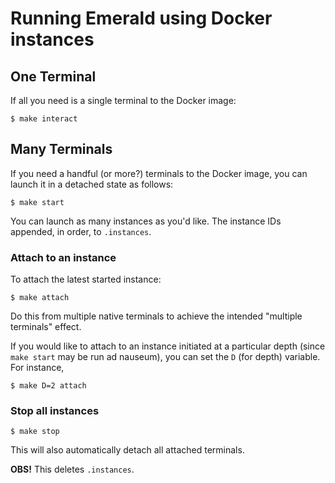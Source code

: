 # Running Emerald using Docker instances

## One Terminal

If all you need is a single terminal to the Docker image:

```
$ make interact
```

## Many Terminals

If you need a handful (or more?) terminals to the Docker image, you
can launch it in a detached state as follows:

```
$ make start
```

You can launch as many instances as you'd like. The instance IDs
appended, in order, to `.instances`.

### Attach to an instance

To attach the latest started instance:

```
$ make attach
```

Do this from multiple native terminals to achieve the intended
"multiple terminals" effect.

If you would like to attach to an instance initiated at a particular
depth (since `make start` may be run ad nauseum), you can set the `D`
(for depth) variable. For instance,

```
$ make D=2 attach
```

### Stop all instances

```
$ make stop
```

This will also automatically detach all attached terminals.

**OBS!** This deletes `.instances`.
